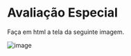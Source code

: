 # Avaliação Especial

Faça em html a tela da seguinte imagem.

![image](https://github.com/joneng2016/ensino/blob/master/introducao_ao_desenvolvimento_web/primeira_avaliacao/img/img2.PNG)
